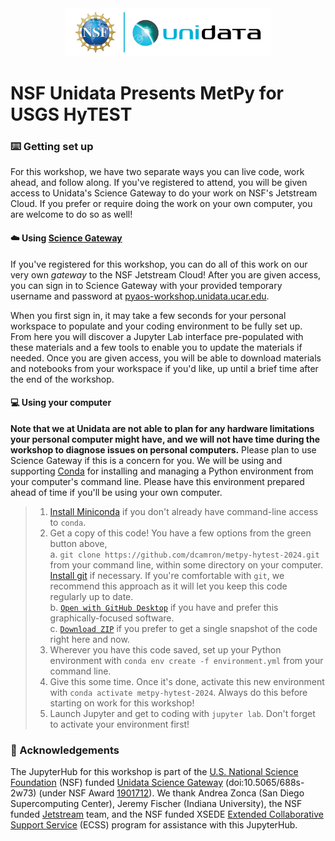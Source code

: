<div align="center">

<a href="https://www.unidata.ucar.edu/">
<img src="logos/NSF-Unidata_lockup_horizontal_2023.png" width=65% alt="NSF & Unidata logos">
</a>

</div>

# NSF Unidata Presents MetPy for USGS HyTEST

### :keyboard: Getting set up
For this workshop, we have two separate ways you can live code, work ahead, and follow along.
If you've registered to attend, you will be given access to Unidata's Science Gateway to do your work on NSF's Jetstream Cloud.
If you prefer or require doing the work on your own computer, you are welcome to do so as well!

#### :cloud: Using [Science Gateway](https://science-gateway.unidata.ucar.edu/)
If you've registered for this workshop, you can do all of this work on our very own _gateway_ to the NSF Jetstream Cloud!
After you are given access, you can sign in to Science Gateway with your provided temporary username and password at [pyaos-workshop.unidata.ucar.edu](https://pyaos-workshop.unidata.ucar.edu).

When you first sign in, it may take a few seconds for your personal workspace to populate and your coding environment to be fully set up.
From here you will discover a Jupyter Lab interface pre-populated with these materials and a few tools to enable you to update the materials if needed.
Once you are given access, you will be able to download materials and notebooks from your workspace if you'd like, up until a brief time after the end of the workshop.

#### :computer: Using your computer
**Note that we at Unidata are not able to plan for any hardware limitations your personal computer might have, and we will not have time during the workshop to diagnose issues on personal computers.**
Please plan to use Science Gateway if this is a concern for you.
We will be using and supporting [Conda](https://docs.conda.io/en/latest/) for installing and managing a Python environment from your computer's command line.
Please have this environment prepared ahead of time if you'll be using your own computer.

> 1. [Install Miniconda](https://docs.conda.io/en/latest/miniconda.html#installing) if you don't already have command-line access to `conda`.
> 1. Get a copy of this code!
> You have a few options from the green button above,  
> a. `git clone https://github.com/dcamron/metpy-hytest-2024.git` from your command line, within some directory on your computer.
> [Install git](https://github.com/git-guides/install-git) if necessary.
> If you're comfortable with `git`, we recommend this approach as it will let you keep this code regularly up to date.  
> b. [`Open with GitHub Desktop`](https://desktop.github.com/) if you have and prefer this graphically-focused software.  
> c. [`Download ZIP`]((https://github.com/dcamron/metpy-hytest-2024/releases/refs/heads/main.zip)) if you prefer to get a single snapshot of the code right here and now.
> 1. Wherever you have this code saved, set up your Python environment with `conda env create -f environment.yml` from your command line.  
> 1. Give this some time.
> Once it's done, activate this new environment with `conda activate metpy-hytest-2024`.
> Always do this before starting on work for this workshop!
> 1. Launch Jupyter and get to coding with `jupyter lab`.
> Don't forget to activate your environment first!

### :speech_balloon: Acknowledgements
The JupyterHub for this workshop is part of the [U.S. National Science Foundation](https://www.nsf.gov/) (NSF) funded [Unidata Science Gateway](https://doi.org/10.5065/688s-2w73) (doi:10.5065/688s-2w73) (under NSF Award [1901712](https://www.nsf.gov/awardsearch/showAward?AWD_ID=1901712)).
We thank Andrea Zonca (San Diego Supercomputing Center), Jeremy Fischer (Indiana University), the NSF funded [Jetstream](https://dx.doi.org/10.1145/2792745.2792774) team, and the NSF funded XSEDE [Extended Collaborative Support Service](https://doi.org/10.1007/978-3-319-32243-8_1) (ECSS) program for assistance with this JupyterHub.
